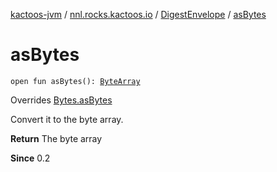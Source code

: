 [kactoos-jvm](../../index.md) / [nnl.rocks.kactoos.io](../index.md) / [DigestEnvelope](index.md) / [asBytes](./as-bytes.md)

# asBytes

`open fun asBytes(): `[`ByteArray`](https://kotlinlang.org/api/latest/jvm/stdlib/kotlin/-byte-array/index.html)

Overrides [Bytes.asBytes](../../nnl.rocks.kactoos/-bytes/as-bytes.md)

Convert it to the byte array.

**Return**
The byte array

**Since**
0.2


